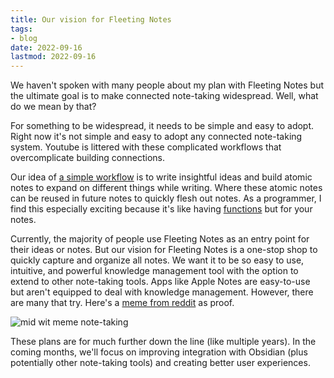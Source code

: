 ```yaml
---
title: Our vision for Fleeting Notes
tags:
- blog
date: 2022-09-16
lastmod: 2022-09-16
---
```


We haven't spoken with many people about my plan with Fleeting Notes but the ultimate goal is to make connected note-taking widespread. Well, what do we mean by that?

For something to be widespread, it needs to be simple and easy to adopt. Right now it's not simple and easy to adopt any connected note-taking system. Youtube is littered with these complicated workflows that overcomplicate building connections.

Our idea of [a simple workflow](simplest-way-to-use-zettelkasten-for-note-management.md) is to write insightful ideas and build atomic notes to expand on different things while writing. Where these atomic notes can be reused in future notes to quickly flesh out notes. As a programmer, I find this especially exciting because it's like having [functions](../notes/programming%20functions.md) but for your notes. 

Currently, the majority of people use Fleeting Notes as an entry point for their ideas or notes. But our vision for Fleeting Notes is a one-stop shop to quickly capture and organize all notes. We want it to be so easy to use, intuitive, and powerful knowledge management tool with the option to extend to other note-taking tools. Apps like Apple Notes are easy-to-use but aren't equipped to deal with knowledge management. However, there are many that try. Here's a [meme from reddit](https://www.reddit.com/r/ObsidianMD/comments/wbtczk/pkms_in_a_nutshell/) as proof.

![mid wit meme note-taking](posts/img/mid-wit-meme-note-taking.png)

These plans are for much further down the line (like multiple years). In the coming months, we'll focus on improving integration with Obsidian (plus potentially other note-taking tools) and creating better user experiences.
